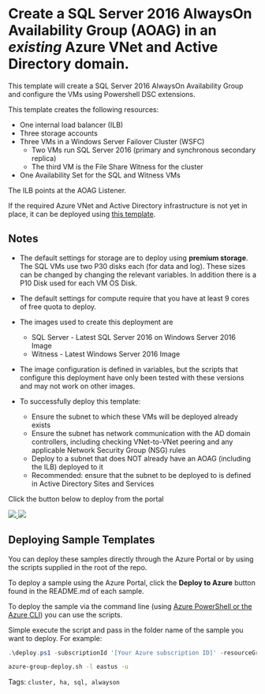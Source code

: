 # Create a SQL Server 2016 AlwaysOn Availability Group (AOAG) in an _existing_ Azure VNet and Active Directory domain.

This template will create a SQL Server 2016 AlwaysOn Availability Group and configure the VMs using Powershell DSC extensions. 

This template creates the following resources:
+	One internal load balancer (ILB)
+	Three storage accounts
+	Three VMs in a Windows Server Failover Cluster (WSFC)
	+	Two VMs run SQL Server 2016 (primary and synchronous secondary replica)
	+	The third VM is the File Share Witness for the cluster
+	One Availability Set for the SQL and Witness VMs

The ILB points at the AOAG Listener.

If the required Azure VNet and Active Directory infrastructure is not yet in place, it can be deployed using <a href="https://github.com/Azure/azure-quickstart-templates/tree/master/active-directory-new-domain-ha-2-dc">this template</a>.

## Notes

+	The default settings for storage are to deploy using **premium storage**.  The SQL VMs use two P30 disks each (for data and log).  These sizes can be changed by changing the relevant variables. In addition there is a P10 Disk used for each VM OS Disk.

+ 	The default settings for compute require that you have at least 9 cores of free quota to deploy.

+ 	The images used to create this deployment are
	+ 	SQL Server - Latest SQL Server 2016 on Windows Server 2016 Image
	+ 	Witness - Latest Windows Server 2016 Image

+ 	The image configuration is defined in variables, but the scripts that configure this deployment have only been tested with these versions and may not work on other images.

+	To successfully deploy this template:
	+	Ensure the subnet to which these VMs will be deployed already exists
	+	Ensure the subnet has network communication with the AD domain controllers, including checking VNet-to-VNet peering and any applicable Network Security Group (NSG) rules
	+	Deploy to a subnet that does NOT already have an AOAG (including the ILB) deployed to it
	+	Recommended: ensure that the subnet to be deployed to is defined in Active Directory Sites and Services


Click the button below to deploy from the portal

<a href="https://portal.azure.com/#create/Microsoft.Template/uri/https%3A%2F%2Fgithub.com%2Fpelazem%2Fsql-server-2016-alwayson-existing-vnet-and-ad-md%2Ftree%2Fmaster%2Fazuredeploy.json" target="_blank">
    <img src="http://azuredeploy.net/deploybutton.png"/>
</a>
<a href="http://armviz.io/#/?load=https%3A%2F%2Fgithub.com%2Fpelazem%2Fsql-server-2016-alwayson-existing-vnet-and-ad-md%2Ftree%2Fmaster%2Fazuredeploy.json" target="_blank">
    <img src="http://armviz.io/visualizebutton.png"/>
</a>

## Deploying Sample Templates

You can deploy these samples directly through the Azure Portal or by using the scripts supplied in the root of the repo.

To deploy a sample using the Azure Portal, click the **Deploy to Azure** button found in the README.md of each sample.

To deploy the sample via the command line (using [Azure PowerShell or the Azure CLI](https://azure.microsoft.com/en-us/downloads/)) you can use the scripts.

Simple execute the script and pass in the folder name of the sample you want to deploy.  For example:

```PowerShell (using the deploy.ps1 script in the root of this repo)
.\deploy.ps1 -subscriptionId '[Your Azure subscription ID]' -resourceGroupName '[The Resource Group name to deploy to]' -resourceGroupLocation '[Azure region name]'
```
```bash
azure-group-deploy.sh -l eastus -u
```

Tags: ``cluster, ha, sql, alwayson``